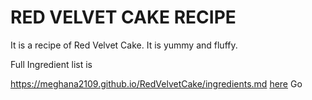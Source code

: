 <h1>RED VELVET CAKE RECIPE</h1>


<p>
It is a recipe of Red Velvet Cake. It is yummy and fluffy.
</p>

<p>
Full Ingredient list is 

<https://meghana2109.github.io/RedVelvetCake/ingredients.md>
[here](recipe.md) Go


